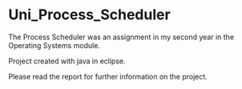 # Uni_Process_Scheduler

The Process Scheduler was an assignment in my second year in the Operating Systems module.

Project created with java in eclipse.

Please read the report for further information on the project.
